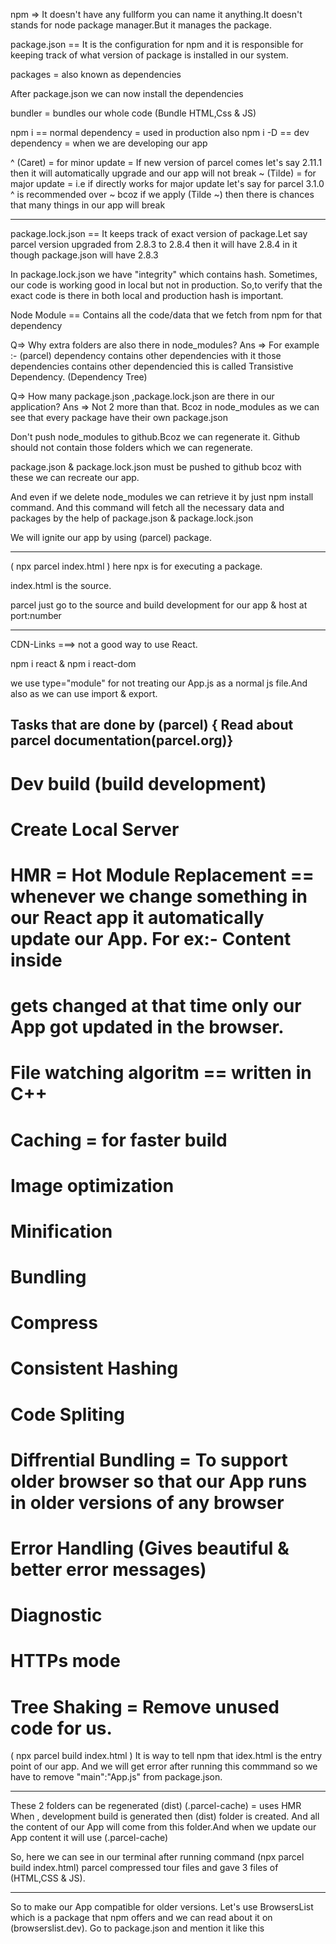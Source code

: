 npm => It doesn't have any fullform you can name it anything.It doesn't stands for node package manager.But it manages the package.

<!-- Go to npm docs and read it is recommended -->

package.json == It is the configuration for npm and it is responsible for keeping track of what version of package is installed in our system.

packages = also known as dependencies

After package.json we can now install the dependencies

bundler = bundles our whole code (Bundle HTML,Css & JS)

npm i <dependency name> == normal dependency = used in production also
npm i -D <dependency name> == dev dependency = when we are developing our app

 <!--"devDependencies": {
    "parcel": "^2.11.0",
    "process": "^0.11.10"
  }, -->

^ (Caret) = for minor update = If new version of parcel comes let's say 2.11.1 then it will automatically upgrade and our app will not break
~ (Tilde) = for major update = i.e if directly works for major update let's say for parcel 3.1.0
^ is recommended over ~ bcoz if we apply (Tilde ~) then there is chances that many things in our app will break

---

package.lock.json == It keeps track of exact version of package.Let say parcel version upgraded from 2.8.3 to 2.8.4 then it will have 2.8.4 in it though package.json will have 2.8.3

In package.lock.json we have "integrity" which contains hash. Sometimes, our code is working good in local but not in production. So,to verify that the exact code is there in both local and production hash is important.

Node Module == Contains all the code/data that we fetch from npm for that dependency

Q=> Why extra folders are also there in node_modules?
Ans => For example :- (parcel) dependency contains other dependencies with it those dependencies contains other dependencied this is called Transistive Dependency. (Dependency Tree)

Q=> How many package.json ,package.lock.json are there in our application?
Ans => Not 2 more than that. Bcoz in node_modules as we can see that every package have their own package.json

Don't push node_modules to github.Bcoz we can regenerate it.
Github should not contain those folders which we can regenerate.

package.json & package.lock.json must be pushed to github bcoz with these we can recreate our app.

And even if we delete node_modules we can retrieve it by just npm install command. And this command will fetch all the necessary data and packages by the help of package.json & package.lock.json

We will ignite our app by using (parcel) package.

---

( npx parcel index.html )
here npx is for executing a package.

index.html is the source.

parcel just go to the source and build development for our app & host at port:number

---

CDN-Links ===> not a good way to use React.

npm i react & npm i react-dom

<!-- <script type="module" src="App.js"></script> -->

we use type="module" for not treating our App.js as a normal js file.And also as we can use import & export.

## Tasks that are done by (parcel) { Read about parcel documentation(parcel.org)}

# Dev build (build development)

# Create Local Server

# HMR = Hot Module Replacement == whenever we change something in our React app it automatically update our App. For ex:- Content inside <h1> gets changed at that time only our App got updated in the browser.

# File watching algoritm == written in C++

# Caching = for faster build

# Image optimization

# Minification

# Bundling

# Compress

# Consistent Hashing

# Code Spliting

# Diffrential Bundling = To support older browser so that our App runs in older versions of any browser

# Error Handling (Gives beautiful & better error messages)

# Diagnostic

# HTTPs mode

# Tree Shaking = Remove unused code for us.

( npx parcel build index.html )
It is way to tell npm that idex.html is the entry point of our app.
And we will get error after running this commmand so we have to remove "main":"App.js" from package.json.

---

These 2 folders can be regenerated
(dist)
(.parcel-cache) = uses HMR
When , development build is generated then (dist) folder is created. And all the content of our App will come from this folder.And when we update our App content it will use (.parcel-cache)

So, here we can see in our terminal after running command (npx parcel build index.html) parcel compressed tour files and gave 3 files of (HTML,CSS & JS).

---

So to make our App compatible for older versions. Let's use BrowsersList which is a package that npm offers and we can read about it on (browserslist.dev).
Go to package.json and mention it like this

 <!-- "browserslist": [
    "last 2 versions"
  ] -->
<!-- or -->
 <!-- "browserslist": [
    "last 2 Chrome versions"
  ] -->

<!-- All the above things that we have done to ignite our app is :- npx create-react-app my-app -->
